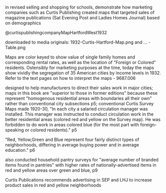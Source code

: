 in revised selling and shopping for schools, demonstrate how marketing companies such as Curtis Publishing created maps that targeted sales of magazine publications (Sat Evening Post and Ladies Homes Journal) based on demographics

@curtispublishingcompanyMapHartfordWest1932

downloaded to media originals: 1932-Curtis-Hartford-Map.png and ... -Table.png

Maps are color keyed to show value of single family homes and corresponding rental rates, as well as the location of "Foreign or Colored" residents. Ostensibly for marketing purposes at the time, today the maps show vividly the segregation of 35 American cities by income levels in 1932. Refer to the text pages on how to interpret the maps - 9687.006

designed to help manufacturers to direct their sales work in major cities; maps in this book are "superior to those in former editions" because these represent "homogenous residential areas with boundaries all their own" rather than conventional city subsections p5; conventional Curtis Survey Maps made 1920-30, "In each city a salaried circulation manager was installed. This manager was instructed to conduct circulation work in the better residential areas (colored red and yellow on the Survey map). He was forbidden to do work in areas colored blue (for the most part with foreign-speaking or colored residents)." p5


"Red, Yellow,Green and Blue represent four fairly distinct types of neighborhoods, differing in average buying power and in average education." p6


also conducted household pantry surveys for "average number of branded items found in pantries" with higher rates of nationally-advertised items in red and yellow areas over green and blue, p9


Curtis Publications recommends advertising in SEP and LHJ to increase product sales in red and yellow neighborhoods
